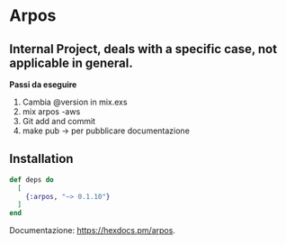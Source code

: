 # Arpos

## Internal Project, deals with a specific case, not applicable in general.

**Passi da eseguire**

1. Cambia @version in mix.exs
2. mix arpos -aws
3. Git add and commit
4. make pub -> per pubblicare documentazione

## Installation

```elixir
def deps do
  [
    {:arpos, "~> 0.1.10"}
  ]
end
```

Documentazione: <https://hexdocs.pm/arpos>.
